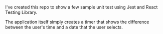 I've created this repo to show a few sample unit test using Jest and React Testing Library.

The application itself simply creates a timer that shows the difference between the user's time and a date that the user selects.
